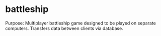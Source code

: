 # battleship

Purpose: Multiplayer battleship game designed to be played on separate computers.
         Transfers data between clients via database.
